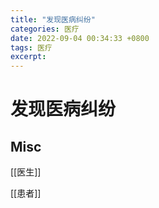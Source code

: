```yaml
---
title: "发现医病纠纷"
categories: 医疗
date: 2022-09-04 00:34:33 +0800
tags: 医疗
excerpt:
---
```


# 发现医病纠纷







## Misc

[[医生]]

[[患者]]



